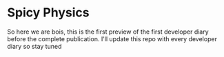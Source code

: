 # Spicy Physics
So here we are bois, this is the first preview of the first developer diary before the complete publication.
I'll update this repo with every developer diary so stay tuned
